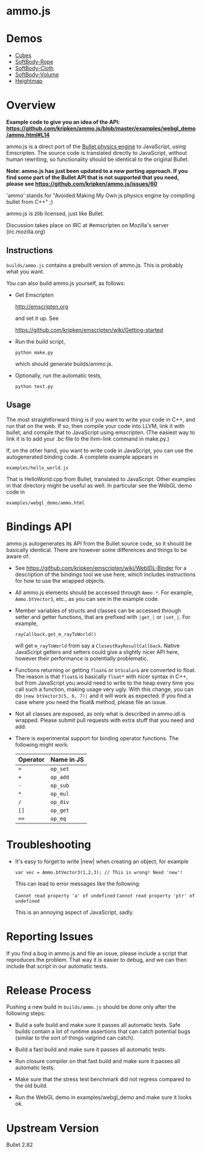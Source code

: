 ammo.js
=======


# Demos

 * [Cubes](http://kripken.github.com/ammo.js/examples/webgl_demo/ammo.html)
 * [SoftBody-Rope](http://kripken.github.com/ammo.js/examples/webgl_demo_softbody_rope/index.html)
 * [SoftBody-Cloth](http://kripken.github.com/ammo.js/examples/webgl_demo_softbody_cloth/index.html)
 * [SoftBody-Volume](http://kripken.github.com/ammo.js/examples/webgl_demo_softbody_volume/index.html)
 * [Heightmap](http://kripken.github.com/ammo.js/examples/webgl_demo_terrain/index.html)

# Overview

**Example code to give you an idea of the API: https://github.com/kripken/ammo.js/blob/master/examples/webgl_demo/ammo.html#L14**

ammo.js is a direct port of the [Bullet physics engine](http://bulletphysics.org/) to JavaScript, using Emscripten. The source code is translated directly to JavaScript, without human rewriting, so functionality should be identical to the original Bullet.

**Note: ammo.js has just been updated to a new porting approach. If you find some part of the Bullet API that is not supported that you need, please see https://github.com/kripken/ammo.js/issues/60**

'ammo' stands for "Avoided Making My Own js physics engine by compiling bullet from C++" ;)

ammo.js is zlib licensed, just like Bullet.

Discussion takes place on IRC at #emscripten on Mozilla's server (irc.mozilla.org)


Instructions
------------

`builds/ammo.js` contains a prebuilt version of ammo.js. This is probably what you want.

You can also build ammo.js yourself, as follows:

 * Get Emscripten

      http://emscripten.org

   and set it up. See

      https://github.com/kripken/emscripten/wiki/Getting-started

 * Run the build script,

      `python make.py`

   which should generate builds/ammo.js.

 * Optionally, run the automatic tests,

      `python test.py`


Usage
-----

The most straightforward thing is if you want to write your code in C++, and
run that on the web. If so, then compile your code into LLVM, link it with
bullet, and compile that to JavaScript using emscripten. (The easiest way to
link it is to add your .bc file to the llvm-link command in make.py.)

If, on the other hand, you want to write code in JavaScript, you can use the
autogenerated binding code. A complete example appears in

  `examples/hello_world.js`

That is HelloWorld.cpp from Bullet, translated to JavaScript. Other examples
in that directory might be useful as well. In particular see the WebGL
demo code in

  `examples/webgl_demo/ammo.html`


Bindings API
============

ammo.js autogenerates its API from the Bullet source code, so it should
be basically identical. There are however some differences and things
to be aware of:

  * See https://github.com/kripken/emscripten/wiki/WebIDL-Binder
    for a description of the bindings tool we use here, which includes
    instructions for how to use the wrapped objects.

  * All ammo.js elements should be accessed through `Ammo.*`. For example,
    `Ammo.btVector3`, etc., as you can see in the example code.

  * Member variables of structs and classes can be accessed through
    setter and getter functions, that are prefixed with `|get_|` or `|set_|`.
    For example,

      `rayCallback.get_m_rayToWorld()`

    will get `m_rayToWorld` from say a `ClosestRayResultCallback`. Native
    JavaScript getters and setters could give a slightly nicer API here,
    however their performance is potentially problematic.

  * Functions returning or getting `float&` or `btScalar&` are converted to
    float. The reason is that `float&` is basically `float*` with nicer syntax
    in C++, but from JavaScript you would need to write to the heap every
    time you call such a function, making usage very ugly. With this change,
    you can do `|new btVector3(5, 6, 7)|` and it will work as expected. If
    you find a case where you need the float& method, please file an issue.

  * Not all classes are exposed, as only what is described in ammo.idl is
    wrapped. Please submit pull requests with extra stuff that you need
    and add.

  * There is experimental support for binding operator functions. The following
    might work:
         
    | Operator  | Name in JS  |
    |---|---|
    | `=`  | `op_set`  |
    | `+`  | `op_add`  |
    | `-`  | `op_sub`  |
    | `*`  | `op_mul`  |
    | `/`  | `op_div`  |
    | `[]`  | `op_get`  |
    | `==`  | `op_eq`  |


Troubleshooting
===============

  * It's easy to forget to write |new| when creating an object, for
    example

      `var vec = Ammo.btVector3(1,2,3); // This is wrong! Need 'new'!`

    This can lead to error messages like the following:

      `Cannot read property 'a' of undefined`
      `Cannot read property 'ptr' of undefined`

    This is an annoying aspect of JavaScript, sadly.


Reporting Issues
================

If you find a bug in ammo.js and file an issue, please include a script
that reproduces the problem. That way it is easier to debug, and we can
then include that script in our automatic tests.


Release Process
===============

Pushing a new build in `builds/ammo.js` should be done only after the
following steps:

  * Build a safe build and make sure it passes all automatic tests. Safe
    builds contain a lot of runtime assertions that can catch potential
    bugs (similar to the sort of things valgrind can catch).

  * Build a fast build and make sure it passes all automatic tests.

  * Run closure compiler on that fast build and make sure it passes
    all automatic tests.

  * Make sure that the stress test benchmark did not regress
    compared to the old build.

  * Run the WebGL demo in examples/webgl_demo and make sure it looks
    ok.


Upstream Version
================

Bullet 2.82

